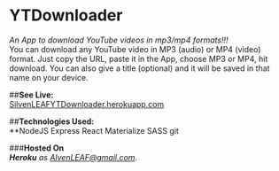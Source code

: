 # YTDownloader
*An App to download YouTube videos in mp3/mp4 formats!!!*  
You can download any YouTube video in MP3 (audio) or MP4 (video) format. Just copy the URL, paste it in the App, choose MP3 or MP4, hit download. You can also give a title (optional) and it will be saved in that name on your device.

##**See Live:**  
[SilvenLEAFYTDownloader.herokuapp.com](http://SilvenLEAFYTDownloader.herokuapp.com)    

##**Technologies Used:**  
**NodeJS Express React Materialize SASS git    

###**Hosted On**  
***Heroku*** *as AlvenLEAF@gmail.com.*
